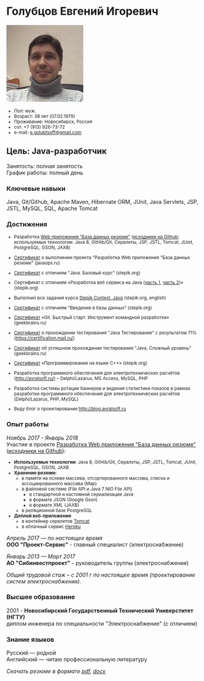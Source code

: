 # Голубцов Евгений Игоревич
![](contents/myphoto-200x200.jpg)
<small>
- Пол: муж.
- Возраст: 38 лет (07.02.1979)
- Проживание: Новосибирск, Россия
- сот. +7 (913) 926-73-72
- e-mail: e.golubtsoff@gmail.com
</small>

## Цель: Java-разработчик
Занятость: полная занятость     
График работы: полный день

### Ключевые навыки
Java, Git/Github, Apache Maven, Hibernate ORM, JUnit, Java Servlets, JSP, JSTL, MySQL, SQL, Apache Tomcat

### Достижения
<small> 
   
- Разработка [Web приложения "База данных резюме"](http://resumelight.herokuapp.com/) ([исходники на Github](https://github.com/golubtsoff/basejava); используемые технологии: Java 8, GitHib/Git, Сервлеты, JSP, JSTL, Tomcat, JUnit, PostgreSQL, GSON, JAXB)

- [Сертификат](http://javaops.ru/certificate?email=evigol@mail.ru) о выполнении проекта "Разработка Web приложения "База данных резюме" (javaops.ru)

- [Сертификат](https://stepik.org/certificate/ff8b591463d03e9cc0a829655d7eb031d4c1f4e9.pdf) с отличием "Java. Базовый курс" (stepik.org)

- Сертификат с отличием «Разработка веб сервиса на Java ([часть 1](https://stepik.org/certificate/ead48ddad173fc44030c8b034f72955cd3fdbc2c.pdf), [часть 2](https://stepik.org/certificate/d54e1111898e5b7d2ee2cb5e8644317a646cfed1.pdf))» (stepik.org)

- Выполнил все задания курса [Stepik Contest. Java](https://stepik.org/course/Stepik-Contest-Java-2600) (stepik.org, english)

- [Сертификат](https://stepik.org/certificate/36a2e959f9c6768abdfd3aa3c1e3a06fb10d251f.pdf) с отличием "Введение в базы данных" (stepik.org)

- [Сертификат](https://geekbrains.ru/certificates/216223.ru) «Git. Быстрый старт. Инструмент командной разработки» (geekbrains.ru)

- [Сертификат](https://certification.mail.ru/certificates/1f9f5909-1f7a-44f8-8285-e5cf488ce2a2/) о прохождении тестирования "Java Тестирование" с результатом 71% (https://certification.mail.ru/)

- [Сертификат](https://geekbrains.ru/certificates/394389) об успешном прохождении тестирования "Java. Сложный уровень" (geekbrains.ru)

- [Сертификат](https://stepik.org/certificate/d4f26b28af68a4d4b6b31fa2f3d18aed4c632ac8.pdf) «Программирование на языке C++» (stepik.org)

- Разработка программного обеспечения для электротехнических расчётов (http://avralsoft.ru/) – Delphi/Lazarus, MS Access, MySQL, PHP

- Разработка системы ротации баннеров и ведения статистики показов в рамках разработки программного обеспечения для электротехнических расчётов (Delphi/Lazarus, PHP, MySQL)

- Веду блог о проектировании http://blog.avralsoft.ru
</small>

### Опыт работы     

*Ноябрь 2017 - Январь 2018*      
Участие в проекте [Разработка Web приложения "База данных резюме"](http://resumelight.herokuapp.com/)([исходники на Github](https://github.com/golubtsoff/basejava)):
<small>
- **Используемые технологии**: Java 8, GitHib/Git, Сервлеты, JSP, JSTL, Tomcat, JUnit, PostgreSQL, GSON, JAXB
- **Хранение резюме**:     
    - в памяти на основе массива, отсортированного массива, списка и ассоциированного массива (Map)
    - в файловой системе (File API и Java 7 NIO File API)
        - в стандартной и кастомной сериализации Java
        - в формате JSON (Google Gson)
        - в формате XML (JAXB)
    - в реляционной базе PostgreSQL
- **Деплой веб-приложения**
    - в контейнер сервлетов [Tomcat](http://tomcat.apache.org/)
    - в облачный сервис [Heroku](https://www.heroku.com/)
</small> 

*Апрель 2017 — по настоящее время*   
**ООО "Проект-Сервис"** - главный специалист (электроснабжение)

*Январь 2013 — Март 2017*       
**АО "Сибинвестпроект"** - руководитель группы (электроснабжение)
 

*Общий трудовой стаж – с 2001 г по настоящее время (проектирование систем электроснабжения).*

### Высшее образование
2001 - **Новосибирский Государственный Технический Универститет (НГТУ)**       
диплом инженера по специальности "Электроснабжение" (с отличием)

### Знание языков
Русский — родной        
Английский — читаю профессиональную литературу

*Скачать резюме в формате [pdf](contents/e.golubtsov.pdf), [docx](contents/e.golubtsov.docx)*